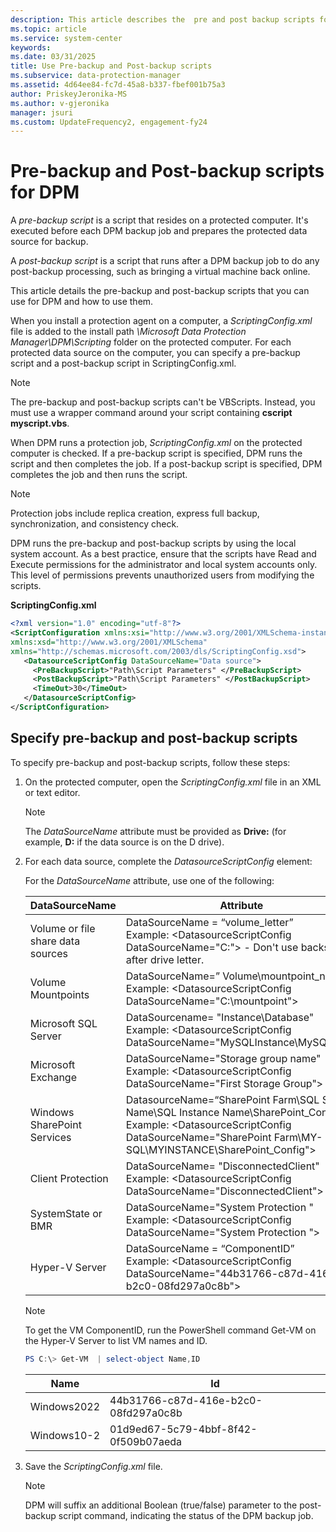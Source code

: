 ```yaml
---
description: This article describes the  pre and post backup scripts for Data Protection Manager.
ms.topic: article
ms.service: system-center
keywords:
ms.date: 03/31/2025
title: Use Pre-backup and Post-backup scripts
ms.subservice: data-protection-manager
ms.assetid: 4d64ee84-fc7d-45a8-b337-fbef001b75a3
author: PriskeyJeronika-MS
ms.author: v-gjeronika
manager: jsuri
ms.custom: UpdateFrequency2, engagement-fy24
---
```


# Pre-backup and Post-backup scripts for DPM



A *pre-backup script* is a script that resides on a protected computer. It's executed before each DPM backup job and prepares the protected data source for backup.

A *post-backup script* is a script that runs after a DPM backup job to do any post-backup processing, such as bringing a virtual machine back online.

This article details the pre-backup and post-backup scripts that you can use for DPM and how to use them.

When you install a protection agent on a computer, a *ScriptingConfig.xml* file is added to the install path *\Microsoft Data Protection Manager\DPM\Scripting* folder on the protected computer. For each protected data source on the computer, you can specify a pre-backup script and a post-backup script in ScriptingConfig.xml.

> [!NOTE]
> The pre-backup and post-backup scripts can't be VBScripts. Instead, you must use a wrapper command around your script containing **cscript myscript.vbs**.

When DPM runs a protection job, *ScriptingConfig.xml* on the protected computer is checked. If a pre-backup script is specified, DPM runs the script and then completes the job. If a post-backup script is specified, DPM completes the job and then runs the script.

> [!NOTE]
> Protection jobs include replica creation, express full backup, synchronization, and consistency check.

DPM runs the pre-backup and post-backup scripts by using the local system account. As a best practice, ensure that the scripts have Read and Execute permissions for the administrator and local system accounts only. This level of permissions prevents unauthorized users from modifying the scripts.

**ScriptingConfig.xml**

```xml
<?xml version="1.0" encoding="utf-8"?>
<ScriptConfiguration xmlns:xsi="http://www.w3.org/2001/XMLSchema-instance"
xmlns:xsd="http://www.w3.org/2001/XMLSchema"
xmlns="http://schemas.microsoft.com/2003/dls/ScriptingConfig.xsd">
   <DatasourceScriptConfig DataSourceName="Data source">
     <PreBackupScript>"Path\Script Parameters" </PreBackupScript>
     <PostBackupScript>"Path\Script Parameters" </PostBackupScript>
     <TimeOut>30</TimeOut>
   </DatasourceScriptConfig>
</ScriptConfiguration>
```

## Specify pre-backup and post-backup scripts

To specify pre-backup and post-backup scripts, follow these steps:

1. On the protected computer, open the *ScriptingConfig.xml* file in an XML or text editor.

   > [!NOTE]
   > The *DataSourceName* attribute must be provided as **Drive:** (for example, **D:** if the data source is on the D drive).

2. For each data source, complete the *DatasourceScriptConfig* element:

    For the *DataSourceName* attribute, use one of the following:

    | DataSourceName | Attribute |
    |---|---|
    |Volume or file share data sources|DataSourceName = “volume_letter” <br>Example:  \<DatasourceScriptConfig DataSourceName="C:"\>   - Don't use backslash `\` after drive letter.|
    |Volume Mountpoints|DataSourceName=” Volume\mountpoint_name” <br>Example: \<DatasourceScriptConfig DataSourceName="C:\mountpoint"\>|
    |Microsoft SQL Server|DataSourcename= "Instance\Database" <br>Example:  \<DatasourceScriptConfig DataSourceName="MySQLInstance\MySQLDB"\>|
    |Microsoft Exchange|DataSourceName="Storage group name" <br>Example: \<DatasourceScriptConfig DataSourceName="First Storage Group"\>|
    |Windows SharePoint Services|DatasourceName=“SharePoint Farm\SQL Server Name\SQL Instance Name\SharePoint_Config”   <br>Example: \<DatasourceScriptConfig DataSourceName="SharePoint Farm\MY-SQL\MYINSTANCE\SharePoint_Config"\>|
    |Client Protection|DataSourceName= "DisconnectedClient" <br>Example: \<DatasourceScriptConfig DataSourceName="DisconnectedClient"\>|
    |SystemState or BMR|DataSourceName="System Protection " <br>Example: \<DatasourceScriptConfig DataSourceName="System Protection "\> |
    |Hyper-V Server|DataSourceName = “ComponentID” <br>Example: \<DatasourceScriptConfig DataSourceName="44b31766-c87d-416e-b2c0-08fd297a0c8b"\>|

    >[!NOTE]
    >To get the VM ComponentID, run the PowerShell command Get-VM on the Hyper-V Server to list VM names and ID.
    > ```powershell
    > PS C:\> Get-VM  | select-object Name,ID
    > ```
    >| Name | Id |
    >| --- | --- |
    >| Windows2022 | 44b31766-c87d-416e-b2c0-08fd297a0c8b |
    >| Windows10-2 | 01d9ed67-5c79-4bbf-8f42-0f509b07aeda |

3. Save the *ScriptingConfig.xml* file.

    > [!NOTE]
    > DPM will suffix an additional Boolean (true/false) parameter to the post-backup script command, indicating the status of the DPM backup job.

 